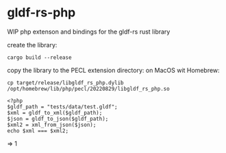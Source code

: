 # gldf-rs-php
WIP php extenson and bindings for the gldf-rs rust library

create the library:

```
cargo build --release
```

copy the library to the PECL extension directory:
on MacOS wit Homebrew:
```
cp target/release/libgldf_rs_php.dylib /opt/homebrew/lib/php/pecl/20220829/libgldf_rs_php.so
```



```
<?php
$gldf_path = "tests/data/test.gldf";
$xml = gldf_to_xml($gldf_path);
$json = gldf_to_json($gldf_path);
$xml2 = xml_from_json($json);
echo $xml === $xml2;
```
=> 1
